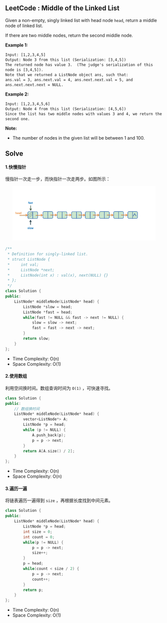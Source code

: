 ## LeetCode : Middle of the Linked List

Given a non-empty, singly linked list with head node `head`, return a middle node of linked list.

If there are two middle nodes, return the second middle node.


**Example 1:**

```
Input: [1,2,3,4,5]
Output: Node 3 from this list (Serialization: [3,4,5])
The returned node has value 3.  (The judge's serialization of this node is [3,4,5]).
Note that we returned a ListNode object ans, such that:
ans.val = 3, ans.next.val = 4, ans.next.next.val = 5, and ans.next.next.next = NULL.
```

**Example 2:**

```
Input: [1,2,3,4,5,6]
Output: Node 4 from this list (Serialization: [4,5,6])
Since the list has two middle nodes with values 3 and 4, we return the second one.
```

**Note:**

* The number of nodes in the given list will be between 1 and 100.

## Solve

#### 1.快慢指针

慢指针一次走一步，而快指针一次走两步。如图所示：

<div align="center">
    <img width="457px" src="https://github.com/RunCoderHang/LeetCode-Notes/blob/master/image/slow-and-fast.gif"></img>
</div>

```c++
/**
 * Definition for singly-linked list.
 * struct ListNode {
 *     int val;
 *     ListNode *next;
 *     ListNode(int x) : val(x), next(NULL) {}
 * };
 */
class Solution {
public:
    ListNode* middleNode(ListNode* head) {
        ListNode *slow = head;
        ListNode *fast = head;
        while(fast != NULL && fast -> next != NULL) {
            slow = slow -> next;
            fast = fast -> next -> next;
        }
        return slow;
    }
};
```

* Time Complexity: O(n)
* Space Complexity: O(1)

#### 2.使用数组

利用空间换时间。数组查询时间为 `O(1)` ，可快速寻找。

```c++
class Solution {
public:
    // 数组换时间
    ListNode* middleNode(ListNode* head) {
        vector<ListNode*> A;
        ListNode *p = head;
        while (p != NULL) {
            A.push_back(p);
            p = p -> next;
        }
        return A[A.size() / 2];
    }
};
```

* Time Complexity: O(n)
* Space Complexity: O(n)

#### 3.遍历一遍

将链表遍历一遍得到 `size` ，再根据长度找到中间元素。

```c++
class Solution {
public:
    ListNode* middleNode(ListNode* head) {
        ListNode *p = head;
        int size = 0;
        int count = 0;
        while(p != NULL) {
            p = p -> next;
            size++;
        }
        p = head;
        while(count < size / 2) {
            p = p -> next;
            count++;
        }
        return p;
    }
};
```

* Time Complexity: O(n)
* Space Complexity: O(1)


